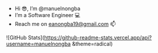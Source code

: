 - Hi 😎, I’m @manuelnongba
- I’m a Software Engineer 💻
- Reach me on eanongba19@gmail.com 📫

<!---
manuelnongba/manuelnongba is a ✨ special ✨ repository because its `README.md` (this file) appears on your GitHub profile.
You can click the Preview link to take a look at your changes.
--->
![GitHub Stats](https://github-readme-stats.vercel.app/api?username=manuelnongba &theme=radical)
